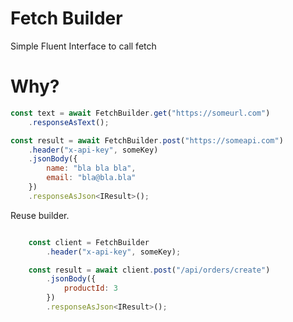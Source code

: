 # Fetch Builder
Simple Fluent Interface to call fetch

# Why?

```javascript
const text = await FetchBuilder.get("https://someurl.com")
    .responseAsText();
```

```javascript
const result = await FetchBuilder.post("https://someapi.com")
    .header("x-api-key", someKey)
    .jsonBody({
        name: "bla bla bla",
        email: "bla@bla.bla"
    })
    .responseAsJson<IResult>();
```
Reuse builder.
```javascript

    const client = FetchBuilder
        .header("x-api-key", someKey);

    const result = await client.post("/api/orders/create")
        .jsonBody({
            productId: 3
        })
        .responseAsJson<IResult>();

```
